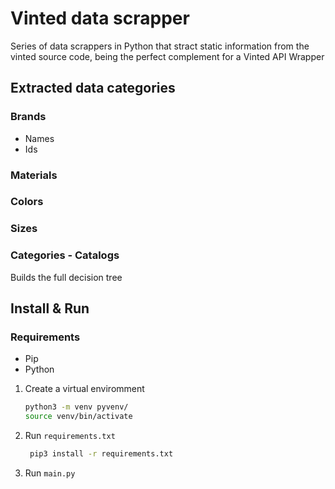 # Vinted data scrapper

Series of data scrappers in Python that stract static information from the vinted source code, being the perfect complement for a Vinted API Wrapper

## Extracted data categories

### Brands

- Names
- Ids

### Materials

### Colors

### Sizes

### Categories - Catalogs

Builds the full decision tree

## Install & Run

### Requirements

- Pip
- Python

1. Create a virtual enviromment

    ```bash
   python3 -m venv pyvenv/
   source venv/bin/activate
    ```

2. Run `requirements.txt`

   ```bash
    pip3 install -r requirements.txt
   ```

3. Run `main.py`

